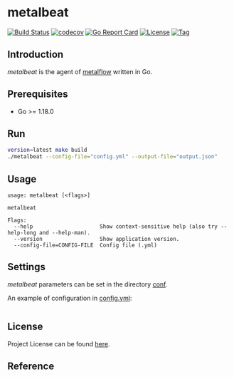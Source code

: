 # metalbeat

[![Build Status](https://github.com/devops-metalflow/metalbeat/workflows/ci/badge.svg?branch=main&event=push)](https://github.com/devops-metalflow/metalbeat/actions?query=workflow%3Aci)
[![codecov](https://codecov.io/gh/devops-metalflow/metalbeat/branch/main/graph/badge.svg?token=El8oiyaIsD)](https://codecov.io/gh/devops-metalflow/metalbeat)
[![Go Report Card](https://goreportcard.com/badge/github.com/devops-metalflow/metalbeat)](https://goreportcard.com/report/github.com/devops-metalflow/metalbeat)
[![License](https://img.shields.io/github/license/devops-metalflow/metalbeat.svg)](https://github.com/devops-metalflow/metalbeat/blob/main/LICENSE)
[![Tag](https://img.shields.io/github/tag/devops-metalflow/metalbeat.svg)](https://github.com/devops-metalflow/metalbeat/tags)



## Introduction

*metalbeat* is the agent of [metalflow](https://github.com/devops-metalflow/metalflow) written in Go.



## Prerequisites

- Go >= 1.18.0



## Run

```bash
version=latest make build
./metalbeat --config-file="config.yml" --output-file="output.json"
```



## Usage

```
usage: metalbeat [<flags>]

metalbeat

Flags:
  --help                     Show context-sensitive help (also try --help-long and --help-man).
  --version                  Show application version.
  --config-file=CONFIG-FILE  Config file (.yml)
```



## Settings

*metalbeat* parameters can be set in the directory [conf](https://github.com/devops-metalflow/metalbeat/blob/main/initialize/conf).

An example of configuration in [config.yml](https://github.com/devops-metalflow/metalbeat/blob/main/initialize/conf/config.yml):

```yaml
```



## License

Project License can be found [here](LICENSE).



## Reference
